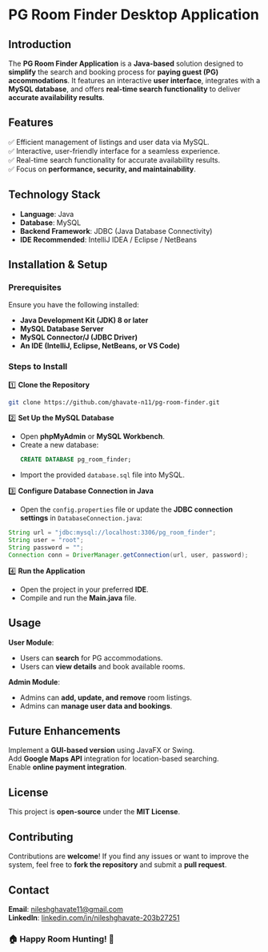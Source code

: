# **PG Room Finder Desktop Application**  

## **Introduction**  
The **PG Room Finder Application** is a **Java-based** solution designed to **simplify** the search and booking process for **paying guest (PG) accommodations**. It features an interactive **user interface**, integrates with a **MySQL database**, and offers **real-time search functionality** to deliver **accurate availability results**.  

## **Features**  
✅ Efficient management of listings and user data via MySQL.  
✅ Interactive, user-friendly interface for a seamless experience.  
✅ Real-time search functionality for accurate availability results.  
✅ Focus on **performance, security, and maintainability**.  

## **Technology Stack**  
- **Language**: Java  
- **Database**: MySQL  
- **Backend Framework**: JDBC (Java Database Connectivity)  
- **IDE Recommended**: IntelliJ IDEA / Eclipse / NetBeans  

## **Installation & Setup**  

### **Prerequisites**  
Ensure you have the following installed:  
- **Java Development Kit (JDK) 8 or later**  
- **MySQL Database Server**  
- **MySQL Connector/J (JDBC Driver)**  
- **An IDE (IntelliJ, Eclipse, NetBeans, or VS Code)**  

### **Steps to Install**  

1️⃣ **Clone the Repository**  
```bash
git clone https://github.com/ghavate-n11/pg-room-finder.git
```  

2️⃣ **Set Up the MySQL Database**  
- Open **phpMyAdmin** or **MySQL Workbench**.  
- Create a new database:  
  ```sql
  CREATE DATABASE pg_room_finder;
  ```
- Import the provided `database.sql` file into MySQL.  

3️⃣ **Configure Database Connection in Java**  
- Open the `config.properties` file or update the **JDBC connection settings** in `DatabaseConnection.java`:  
```java
String url = "jdbc:mysql://localhost:3306/pg_room_finder";
String user = "root";
String password = "";
Connection conn = DriverManager.getConnection(url, user, password);
```  

4️⃣ **Run the Application**  
- Open the project in your preferred **IDE**.  
- Compile and run the **Main.java** file.  

## **Usage**  
**User Module**:  
- Users can **search** for PG accommodations.  
- Users can **view details** and book available rooms.  

 **Admin Module**:  
- Admins can **add, update, and remove** room listings.  
- Admins can **manage user data and bookings**.  

## **Future Enhancements**  
Implement a **GUI-based version** using JavaFX or Swing.  
Add **Google Maps API** integration for location-based searching.  
Enable **online payment integration**.  

## **License**  
This project is **open-source** under the **MIT License**.  

## **Contributing**  
Contributions are **welcome**! If you find any issues or want to improve the system, feel free to **fork the repository** and submit a **pull request**.  

## **Contact**  
**Email**: [nileshghavate11@gmail.com](mailto:nileshghavate11@gmail.com)  
**LinkedIn**: [linkedin.com/in/nileshghavate-203b27251](https://linkedin.com/in/nileshghavate-203b27251)  

### **🏠 Happy Room Hunting! 🏡**  
